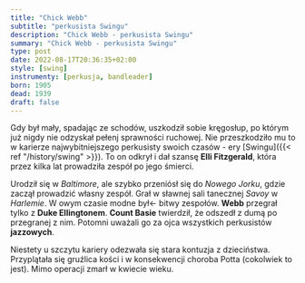 ```yaml
---
title: "Chick Webb"
subtitle: "perkusista Swingu"
description: "Chick Webb - perkusista Swingu"
summary: "Chick Webb - perkusista Swingu"
type: post
date: 2022-08-17T20:36:35+02:00
style: [swing] 
instrumenty: [perkusja, bandleader]
born: 1905
dead: 1939
draft: false
---
```

Gdy był mały, spadając ze schodów, uszkodził sobie kręgosłup, po którym już nigdy nie odzyskał pełenj sprawności
ruchowej. Nie przeszkodziło mu to w karierze najwybitniejszego perkusisty swoich czasów - ery [Swingu]({{< ref "/history/swing" >}}).
To on odkrył i dał szansę __Elli Fitzgerald__, która przez kilka lat prowadziła zespół po jego śmierci.

Urodził się w _Baltimore_, ale szybko przeniósł się do _Nowego Jorku_, gdzie zaczął prowadzić własny zespół. Grał w sławnej
sali tanecznej _Savoy_ w _Harlemie_. W owym czasie modne był← bitwy zespołów. __Webb__ przegrał tylko z __Duke Ellingtonem__.
__Count Basie__ twierdził, że odszedł z dumą po przegranej z nim. Potomni uważali go za ojca wszystkich perkusistów __jazzowych__.

Niestety u szczytu kariery odezwała się stara kontuzja z dzieciństwa. Przyplątała się gruźlica kości i w konsekwencji
choroba Potta (cokolwiek to jest). Mimo operacji zmarł w kwiecie wieku.